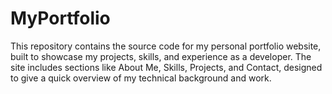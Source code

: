 # MyPortfolio
This repository contains the source code for my personal portfolio website, built to showcase my projects, skills, and experience as a developer. The site includes sections like About Me, Skills, Projects, and Contact, designed to give a quick overview of my technical background and work.
